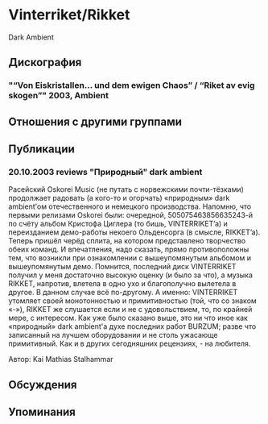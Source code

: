 # Vinterriket/Rikket

Dark Ambient

## Дискография

### "“Von Eiskristallen… und dem ewigen Chaos” / “Riket av evig skogen”" 2003, Ambient




## Отношения с другими группами


## Публикации

### 20.10.2003 reviews &quot;Природный&quot; dark ambient

<P>Расейский Oskorei Music (не путать с норвежскими почти-тёзками) продолжает радовать (а кого-то и огорчать) «природным» dark ambient’ом отечественного и немецкого производства. Напомню, что первыми релизами Oskorei были: очередной, 505075463856635243-й по счёту альбом Кристофа Циглера (то бишь, VINTERRIKET’a) и переизданием демо-работы некоего Ольденсорга (в смысле, RIKKET’a). Теперь пришёл черёд сплита, на котором представлено творчество обеих команд. И впечатления, надо сказать, прямо противоположны тем, что возникли при ознакомлении с вышеупомянутым альбомом и вышеупомянутым демо. Помнится, последний диск VINTERRIKET получил у меня достаточно высокую оценку (и было за что), а музыка RIKKET, напротив, влетела в одно ухо и благополучно вылетела в другое. В данном случае всё по-другому. А именно: VINTERRIKET утомляет своей монотонностью и примитивностью (той, что со знаком «-»), RIKKET же слушается если и не с удовольствием, то, по крайней мере, с интересом. Как уже было сказано выше, это ни что иное как «природный» dark ambient'а духе последних работ BURZUM; разве что записанный на лучшем оборудовании и не столь ужасающе примитивный. Как и в других сегодняшних рецензиях, - на любителя. </P>
Автор: Kai Mathias Stalhammar


## Обсуждения


## Упоминания

